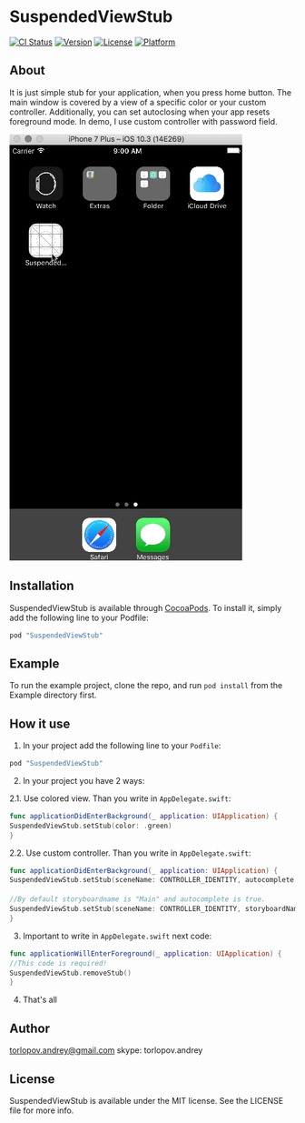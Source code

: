 # SuspendedViewStub

[![CI Status](http://img.shields.io/travis/torlopov.andrey@gmail.com/SuspendedViewStub.svg?style=flat)](https://travis-ci.org/torlopov.andrey@gmail.com/SuspendedViewStub)
[![Version](https://img.shields.io/cocoapods/v/SuspendedViewStub.svg?style=flat)](http://cocoapods.org/pods/SuspendedViewStub)
[![License](https://img.shields.io/cocoapods/l/SuspendedViewStub.svg?style=flat)](http://cocoapods.org/pods/SuspendedViewStub)
[![Platform](https://img.shields.io/cocoapods/p/SuspendedViewStub.svg?style=flat)](http://cocoapods.org/pods/SuspendedViewStub)

## About

It is just simple stub for your application, when you press home button. The main window is covered by a view of a specific color or your custom controller. Additionally, you can set autoclosing when your app resets foreground mode. In demo, I use custom controller with password field.

![About](https://github.com/Torlopov-Andrey/SuspendedViewStub/blob/master/Source/stub_demo.gif)

## Installation

SuspendedViewStub is available through [CocoaPods](http://cocoapods.org). To install
it, simply add the following line to your Podfile:

```ruby
pod "SuspendedViewStub"
```

## Example

To run the example project, clone the repo, and run `pod install` from the Example directory first.


## How it use

1. In your project add the following line to your `Podfile`:
```ruby
pod "SuspendedViewStub"
```

2. In your project you have 2 ways:

  2.1. Use colored view. Than you write in `AppDelegate.swift`:

``` Swift
func applicationDidEnterBackground(_ application: UIApplication) {
SuspendedViewStub.setStub(color: .green)
}
```
  2.2. Use custom controller. Than you write in `AppDelegate.swift`:
``` Swift
func applicationDidEnterBackground(_ application: UIApplication) {
SuspendedViewStub.setStub(sceneName: CONTROLLER_IDENTITY, autocomplete: false)

//By default storyboardname is "Main" and autocomplete is true.
SuspendedViewStub.setStub(sceneName: CONTROLLER_IDENTITY, storyboardName: STORYBOARD_NAME, autocomplete: false)
}
```

3. Important to write in `AppDelegate.swift` next code: 

``` Swift
func applicationWillEnterForeground(_ application: UIApplication) {
//This code is required!
SuspendedViewStub.removeStub() 
}
```

4. That's all

## Author

torlopov.andrey@gmail.com
skype: torlopov.andrey

## License

SuspendedViewStub is available under the MIT license. See the LICENSE file for more info.
